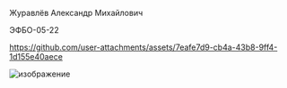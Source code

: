 Журавлёв Александр Михайлович

ЭФБО-05-22

https://github.com/user-attachments/assets/7eafe7d9-cb4a-43b8-9ff4-1d155e40aece

![изображение](https://github.com/user-attachments/assets/744b703f-eadc-439b-a32b-3b2b57197642)
